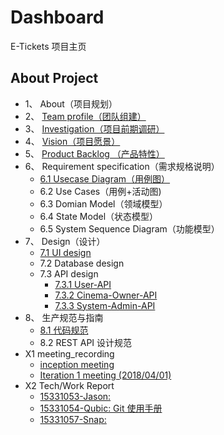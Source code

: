 # Dashboard

E-Tickets 项目主页

## About Project

* 1、 About（项目规划）
* 2、 [Team profile（团队组建）](doc/2_team/team.md)
* 3、 [Investigation（项目前期调研）](doc/3_investigation/Investigation.md)
* 4、 [Vision（项目愿景）](doc/4_vision/vision.md)
* 5、 [Product Backlog （产品特性）](doc/5_product_backlog/product_backlog.md)
* 6、 Requirement specification（需求规格说明）
  * [6.1 Usecase Diagram（用例图）](doc/6_requirement_spec/Use-case-diagram-v1.0.md)
  * 6.2 Use Cases（用例+活动图)
  * 6.3 Domian Model（领域模型）
  * 6.4 State Model（状态模型）
  * 6.5 System Sequence Diagram（功能模型）
* 7、 Design（设计）
  * [7.1 UI design](doc/7_design/7_1_UI_design/产品原型设计说明.md)
  * 7.2 Database design
  * 7.3 API design
    * [7.3.1 User-API](https://e-tickets.github.io/Dashboard/api/api-user.html)
    * [7.3.2 Cinema-Owner-API](https://e-tickets.github.io/Dashboard/api/api-owner.html)
    * [7.3.3 System-Admin-API](https://e-tickets.github.io/Dashboard/api/api-admin.html)
* 8、 生产规范与指南
  * [8.1 代码规范](doc/8_guide/code_guide.md)
  * 8.2 REST API 设计规范
* X1 meeting_recording
  * [inception meeting](doc/X1_meeting/inception.md)
  * [Iteration 1 meeting (2018/04/01)](doc/X1_meeting/iterator_1.md)
* X2 Tech/Work Report
  * [15331053-Jason: ]()
  * [15331054-Qubic: Git 使用手册](https://qyb225.github.io/git/branch)
  * [15331057-Snap: ]()









